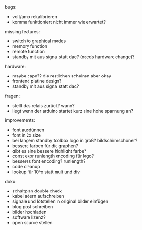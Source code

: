 bugs:
* volt/amp rekalibrieren
* komma funktioniert nicht immer wie erwartet?

missing features:
* switch to graphical modes
* memory function
* remote function
* standby mit aus signal statt dac? (needs hardware change)?

hardware:
* maybe caps?? die restlichen scheinen aber okay
* frontend platine design?
* standby mit aus signal statt dac?

fragen:
* stellt das relais zurück? wann?
* liegt wenn der arduino startet kurz eine hohe spannung an?

improvements:
* font ausdünnen
* font in 2x size
* bei langem standby toolbox logo in groß? bildschirmschoner?
* bessere farben für die graphen?
* gibt es eine bessere highlight farbe?
* const expr runlength encoding für logo?
* besseres font encoding? runlength?
* code cleanup
* lookup für 10^x statt mult und div

doku:
* schaltplan double check
* kabel adern aufschreiben
* signale und lötstellen in original bilder einfügen
* blog post schreiben
* bilder hochladen
* software lizenz?
* open source stellen
